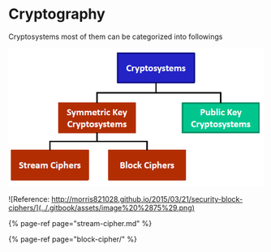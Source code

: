 # Cryptography

Cryptosystems most of them can be categorized into followings

![](../.gitbook/assets/image%20%2867%29.png)



![Reference: http://morris821028.github.io/2015/03/21/security-block-ciphers/](../.gitbook/assets/image%20%2875%29.png)

{% page-ref page="stream-cipher.md" %}

{% page-ref page="block-cipher/" %}

